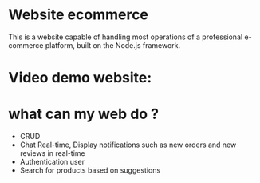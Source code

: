 <h1>Website ecommerce</h1>
This is a website capable of handling most operations of a professional e-commerce platform, built on the Node.js framework.
<h1>Video demo website: </h1>
<h1>what can my web do ?</h1> 
<ul>
<li>CRUD</li>
<li>Chat Real-time, Display notifications such as new orders and new reviews in real-time</li>
<li>Authentication user</li>
<li>Search for products based on suggestions </li>

</ul>
  
